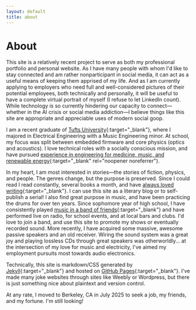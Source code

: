 ```yaml
---
layout: default
title: about
---
```


# About

This site is a relatively recent project to serve as both my professional portfolio and personal website. As I have many people with whom I'd like to stay connected and am rather nonparticipant in social media, it can act as a useful means of keeping them apprised of my life. And as I am currently applying to employers who need full and well-considered pictures of their potential employees, both technically and personally, it will be useful to have a complete virtual portrait of myself (I refuse to let LinkedIn count). While technology is so currently hindering our capacity to connect—whether in the AI crisis or social media addiction—I believe things like this site are appropriate and appreciable uses of modern social goop.

I am a recent graduate of [Tufts University](https://engineering.tufts.edu/ece){:target="_blank"}, where I majored in Electrical Engineering with a Music Engineering minor. 
At school, my focus was split between embedded firmware and core physics (optics and acoustics). I love technical roles with a socially conscious mission, and have pursued [experience in engineering for medicine, music, and renewable energy]({{site.resume}}){:target="_blank" rel="noopener noreferrer"}. 

In my heart, I am most interested in stories—the stories of fiction, physics, and people. The genres change, but the purpose is preserved. Since I could read I read constantly, several books a month, and have [always loved writing](https://dcohencreations.weebly.com/){:target="_blank"}. I can use this site as a literary blog or to self-publish a serial! I also find great purpose in music, and have been practicing the drums for over ten years. Since sophomore year of high school, I have consistently played [music in a band of friends](https://www.instagram.com/chowdaband/?hl=en){:target="_blank"} and have performed live on radio, for school events, and at local bars and clubs. I'd love to join a band, and use this site to promote my shows or eventually recorded sound. More recently, I have acquired some massive, awesome passive speakers and an old receiver. Wiring the sound system was a great joy and playing lossless CDs through great speakers was otherworldly... at the intersection of my love for music and electricity, I've aimed my employment pursuits most towards audio electronics. 

Technically, this site is markdown/CSS generated by [Jekyll](https://jekyllrb.com/){:target="_blank"} and hosted on [GitHub Pages](https://docs.github.com/en/pages){:target="_blank"}. I've made many joke websites through sites like Weebly or Wordpress, but there is just something nice about plaintext and version control.

At any rate, I moved to Berkeley, CA in July 2025 to seek a job, my friends, and my fortune. I'm still looking!